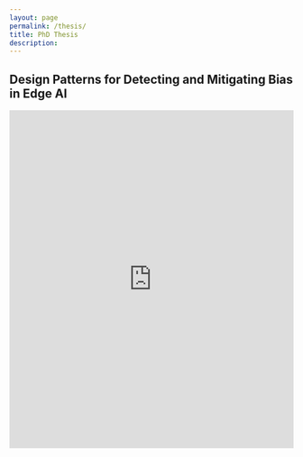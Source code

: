 ```yaml
---
layout: page
permalink: /thesis/
title: PhD Thesis
description: 
---
```


## Design Patterns for Detecting and Mitigating Bias in Edge AI

<iframe allowfullscreen="allowfullscreen" scrolling="no" class="fp-iframe" style="border: 0px; width: 100%; height: 600px;" src="https://heyzine.com/flip-book/52082ee0f7.html"></iframe>
